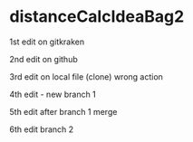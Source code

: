 # distanceCalcIdeaBag2

1st edit on gitkraken

2nd edit on github

3rd edit on local file (clone) wrong action

4th edit - new branch 1

5th edit after branch 1 merge

6th edit branch 2 
